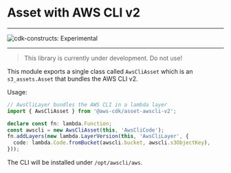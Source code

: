 # Asset with AWS CLI v2
<!--BEGIN STABILITY BANNER-->

---

![cdk-constructs: Experimental](https://img.shields.io/badge/cdk--constructs-experimental-important.svg?style=for-the-badge)

---

> This library is currently under development. Do not use!

<!--END STABILITY BANNER-->


This module exports a single class called `AwsCliAsset` which is an `s3_assets.Asset` that bundles the AWS CLI v2.

Usage:

```ts
// AwsCliLayer bundles the AWS CLI in a lambda layer
import { AwsCliAsset } from '@aws-cdk/asset-awscli-v2';

declare const fn: lambda.Function;
const awscli = new AwsCliAsset(this, 'AwsCliCode');
fn.addLayers(new lambda.LayerVersion(this, 'AwsCliLayer', {
  code: lambda.Code.fromBucket(awscli.bucket, awscli.s3ObjectKey),
}));
```

The CLI will be installed under `/opt/awscli/aws`.
